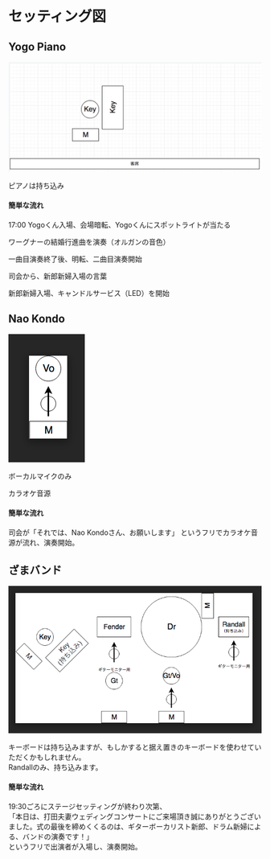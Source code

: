 # セッティング図

## Yogo Piano

![](../assets/yogo-piano.png)

ピアノは持ち込み  
#### 簡単な流れ

17:00 Yogoくん入場、会場暗転、Yogoくんにスポットライトが当たる

ワーグナーの結婚行進曲を演奏（オルガンの音色）

一曲目演奏終了後、明転、二曲目演奏開始

司会から、新郎新婦入場の言葉

新郎新婦入場、キャンドルサービス（LED）を開始

## Nao Kondo

![](../assets/nao-kondo.png)

ボーカルマイクのみ

カラオケ音源

#### 簡単な流れ

司会が「それでは、Nao Kondoさん、お願いします」
というフリでカラオケ音源が流れ、演奏開始。

## ざまバンド

![](../assets/zama-band.png)

キーボードは持ち込みますが、もしかすると据え置きのキーボードを使わせていただくかもしれません。  
Randallのみ、持ち込みます。

#### 簡単な流れ

19:30ごろにステージセッティングが終わり次第、  
「本日は、打田夫妻ウェディングコンサートにご来場頂き誠にありがとうございました。式の最後を締めくくるのは、ギターボーカリスト新郎、ドラム新婦による、バンドの演奏です！」  
というフリで出演者が入場し、演奏開始。
